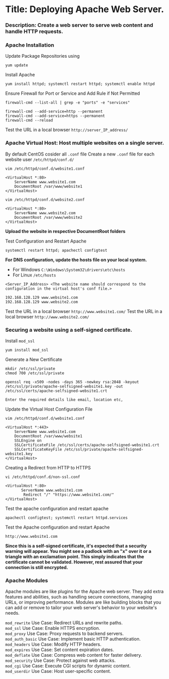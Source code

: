 # Title: Deploying Apache Web Server.

### Description: Create a web server to serve web content and handle HTTP requests.

### Apache Installation

Update Package Repositories using 
```
yum update
```
Install Apache
```
yum install httpd; systemctl restart httpd; systemctl enable httpd
```
Ensure Firewall for Port or Service and Add Rule if Not Permitted
```
firewall-cmd --list-all | grep -e "ports" -e "services"
```
```
firewall-cmd --add-service=http --permanent
firewall-cmd --add-service=https --permanent
firewall-cmd --reload
```
Test the URL in a local browser `http://server_IP_address/`

### Apache Virtual Host: Host multiple websites on a single server.

By default CentOS cosider all `.conf` file
Create a new `.conf` file for each website user `/etc/httpd/conf.d/` 
```
vim /etc/httpd/conf.d/website1.conf

<VirtualHost *:80>
    ServerName www.website1.com
    DocumentRoot /var/www/website1
</VirtualHost>

vim /etc/httpd/conf.d/website2.conf

<VirtualHost *:80>
    ServerName www.website2.com
    DocumentRoot /var/www/website2
</VirtualHost>
```
**Upload the website in respective DocumentRoot folders**

Test Configuration and Restart Apache
```
systemctl restart httpd; apachectl configtest
```
**For DNS configuration, update the hosts file on your local system.**
- For Windows `C:\Windows\System32\drivers\etc\hosts`
- For Linux `/etc/hosts`
```
<Server_IP_Address> <The website name should correspond to the configuration in the virtual host's conf file.>
        
192.168.128.129 www.website1.com
192.168.128.129 www.website2.com
```
Test the URL in a local browser `http://www.website1.com/`
Test the URL in a local browser `http://www.website2.com/`

### Securing a website using a self-signed certificate.

Install `mod_ssl`
```
yum install mod_ssl
```
Generate a New Certificate
```
mkdir /etc/ssl/private
chmod 700 /etc/ssl/private

openssl req -x509 -nodes -days 365 -newkey rsa:2048 -keyout /etc/ssl/private/apache-selfsigned-website1.key -out /etc/ssl/certs/apache-selfsigned-website1.crt

Enter the required details like email, location etc,
```
Update the Virtual Host Configuration File
```
vim /etc/httpd/conf.d/website1.conf

<VirtualHost *:443>
    ServerName www.website1.com
    DocumentRoot /var/www/website1
    SSLEngine on
    SSLCertificateFile /etc/ssl/certs/apache-selfsigned-website1.crt
    SSLCertificateKeyFile /etc/ssl/private/apache-selfsigned-website1.key
</VirtualHost>
```
Creating a Redirect from HTTP to HTTPS
```
vi /etc/httpd/conf.d/non-ssl.conf

<VirtualHost *:80>
       ServerName www.website1.com
        Redirect "/" "https://www.website1.com/"
</VirtualHost>
```
Test the apache configuration and restart apache
```
apachectl configtest; systemctl restart httpd.services
```
Test the Apache configuration and restart Apache
```
http://www.website1.com
```
**Since this is a self-signed certificate, it's expected that a security warning will appear. You might see a padlock with an "x" over it or a triangle with an exclamation point. This simply indicates that the certificate cannot be validated. However, rest assured that your connection is still encrypted.**

### Apache Modules

Apache modules are like plugins for the Apache web server. They add extra features and abilities, such as handling secure connections, managing URLs, or improving performance. Modules are like building blocks that you can add or remove to tailor your web server's behavior to your website's needs.

`mod_rewrite` Use Case: Redirect URLs and rewrite paths.<br>
`mod_ssl` Use Case: Enable HTTPS encryption.<br>
`mod_proxy` Use Case: Proxy requests to backend servers.<br>
`mod_auth_basic` Use Case: Implement basic HTTP authentication.<br>
`mod_headers` Use Case: Modify HTTP headers.<br>
`mod_expires` Use Case: Set content expiration dates.<br>
`mod_deflate` Use Case: Compress web content for faster delivery.<br>
`mod_security` Use Case: Protect against web attacks.<br>
`mod_cgi` Use Case: Execute CGI scripts for dynamic content.<br>
`mod_userdir` Use Case: Host user-specific content.

